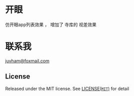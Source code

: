 # 开眼

仿开眼app列表效果 ，
增加了 寺库的 视差效果

# 联系我

juvham@foxmail.com

## License

Released under the MIT license. See [LICENSE(`MIT`)](https://github.com/juvham/OneMoreThing/blob/master/LICENSE "MIT License") for detail
